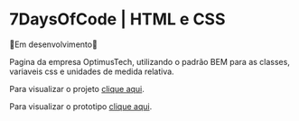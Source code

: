 # 7DaysOfCode | HTML e CSS

🚧Em desenvolvimento🚧

Pagina da empresa OptimusTech, utilizando o padrão BEM para as classes, variaveis css e unidades de medida relativa.

Para visualizar o projeto [clique aqui](https://kalebeccs-7-days-of-code.vercel.app/ "Projeto na Vercel").

 Para visualizar o prototipo [clique aqui](https://www.figma.com/file/mm3MLozvUDGhDRTxSLlGL5/7daysOfCode-HTML-CSS?node-id=0%3A1 "Prototipo no Figma").